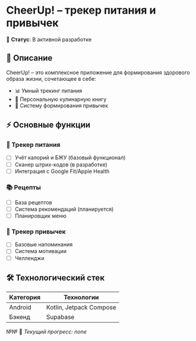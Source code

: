 # CheerUp! – трекер питания и привычек  

📌 **Статус**: В активной разработке 

## 📝 Описание  
CheerUp! – это комплексное приложение для формирования здорового образа жизни, сочетающее в себе:  
- 📊 Умный трекинг питания  
- 🍳 Персональную кулинарную книгу  
- 🔄 Систему формирования привычек  

## ⚡ Основные функции  
### 🍎 Трекер питания  
- [ ] Учёт калорий и БЖУ (базовый функционал)  
- [ ] Сканер штрих-кодов (в разработке)  
- [ ] Интеграция с Google Fit/Apple Health  

### 📚 Рецепты  
- [ ] База рецептов  
- [ ] Система рекомендаций (планируется)  
- [ ] Планировщик меню  

### 🔄 Трекер привычек  
- [ ] Базовые напоминания  
- [ ] Система мотивации  
- [ ] Челленджи  

## 🛠 Технологический стек  
| Категория       | Технологии         |
|----------------|-------------------|
| Android        | Kotlin, Jetpack Compose |
| Бэкенд         | Supabase  |
№№
🚀 *Текущий прогресс: none*
